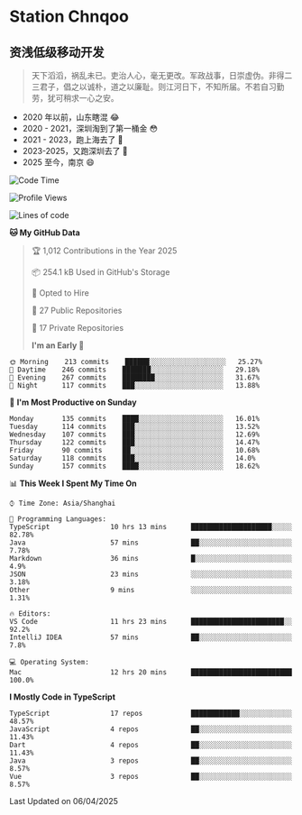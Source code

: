 # Station Chnqoo

## 资浅低级移动开发

> 天下滔滔，祸乱未已。吏治人心，毫无更改。军政战事，日崇虚伪。非得二三君子，倡之以诚朴，道之以廉耻。则江河日下，不知所届。不若自习勤劳，犹可稍求一心之安。

- 2020 年以前，山东瞎混 😂
- 2020 - 2021，深圳淘到了第一桶金 😳
- 2021 - 2023，跑上海去了 🙂
- 2023-2025，又跑深圳去了 👀
- 2025 至今，南京 😄

<!--START_SECTION:waka-->

![Code Time](http://img.shields.io/badge/Code%20Time-8%2C030%20hrs%2040%20mins-blue)

![Profile Views](http://img.shields.io/badge/Profile%20Views-2-blue)

![Lines of code](https://img.shields.io/badge/From%20Hello%20World%20I%27ve%20Written-308%20Thousand%20lines%20of%20code-blue)

**🐱 My GitHub Data**

> 🏆 1,012 Contributions in the Year 2025
>
> 📦 254.1 kB Used in GitHub's Storage
>
> 💼 Opted to Hire
>
> 📜 27 Public Repositories
>
> 🔑 17 Private Repositories
>
> **I'm an Early 🐤**

```text
🌞 Morning    213 commits    ██████░░░░░░░░░░░░░░░░░░░   25.27%
🌆 Daytime    246 commits    ███████░░░░░░░░░░░░░░░░░░   29.18%
🌃 Evening    267 commits    ████████░░░░░░░░░░░░░░░░░   31.67%
🌙 Night      117 commits    ███░░░░░░░░░░░░░░░░░░░░░░   13.88%

```

📅 **I'm Most Productive on Sunday**

```text
Monday       135 commits    ████░░░░░░░░░░░░░░░░░░░░░   16.01%
Tuesday      114 commits    ███░░░░░░░░░░░░░░░░░░░░░░   13.52%
Wednesday    107 commits    ███░░░░░░░░░░░░░░░░░░░░░░   12.69%
Thursday     122 commits    ███░░░░░░░░░░░░░░░░░░░░░░   14.47%
Friday       90 commits     ██░░░░░░░░░░░░░░░░░░░░░░░   10.68%
Saturday     118 commits    ███░░░░░░░░░░░░░░░░░░░░░░   14.0%
Sunday       157 commits    ████░░░░░░░░░░░░░░░░░░░░░   18.62%

```

📊 **This Week I Spent My Time On**

```text
⌚︎ Time Zone: Asia/Shanghai

💬 Programming Languages:
TypeScript               10 hrs 13 mins      ████████████████████░░░░░   82.78%
Java                     57 mins             ██░░░░░░░░░░░░░░░░░░░░░░░   7.78%
Markdown                 36 mins             █░░░░░░░░░░░░░░░░░░░░░░░░   4.9%
JSON                     23 mins             ░░░░░░░░░░░░░░░░░░░░░░░░░   3.18%
Other                    9 mins              ░░░░░░░░░░░░░░░░░░░░░░░░░   1.31%

🔥 Editors:
VS Code                  11 hrs 23 mins      ███████████████████████░░   92.2%
IntelliJ IDEA            57 mins             ██░░░░░░░░░░░░░░░░░░░░░░░   7.8%

💻 Operating System:
Mac                      12 hrs 20 mins      █████████████████████████   100.0%

```

**I Mostly Code in TypeScript**

```text
TypeScript               17 repos            ████████████░░░░░░░░░░░░░   48.57%
JavaScript               4 repos             ██░░░░░░░░░░░░░░░░░░░░░░░   11.43%
Dart                     4 repos             ██░░░░░░░░░░░░░░░░░░░░░░░   11.43%
Java                     3 repos             ██░░░░░░░░░░░░░░░░░░░░░░░   8.57%
Vue                      3 repos             ██░░░░░░░░░░░░░░░░░░░░░░░   8.57%

```

Last Updated on 06/04/2025

<!--END_SECTION:waka-->

<!---
ChenqiaoStation/ChenqiaoStation is a ✨ special ✨ repository because its `README.md` (this file) appears on your GitHub profile.
You can click the Preview link to take a look at your changes.
--->
